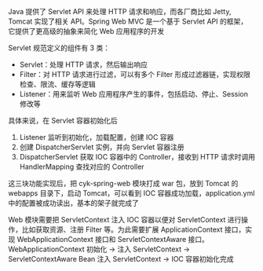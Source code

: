 Java 提供了 Servlet API 来处理 HTTP 请求和响应，而各厂商比如 Jetty, Tomcat 实现了相关 API。Spring Web MVC 是一个基于 Servlet API 的框架，
它提供了更高级的抽象来简化 Web 应用程序的开发

Servlet 规范定义的组件有 3 类：
- Servlet：处理 HTTP 请求，然后输出响应
- Filter：对 HTTP 请求进行过滤，可以有多个 Filter 形成过滤器链，实现权限检查、限流、缓存等逻辑
- Listener：用来监听 Web 应用程序产生的事件，包括启动、停止、Session 修改等

具体来说，在 Servlet 容器初始化后
1. Listener 监听到初始化，加载配置，创建 IOC 容器
2. 创建 DispatcherServlet 实例，并向 Servlet 容器注册
3. DispatcherServlet 获取 IOC 容器中的 Controller，接收到 HTTP 请求时调用 HandlerMapping 查找对应的 Controller

这三块功能实现后，把 cyk-spring-web 模块打成 war 包，放到 Tomcat 的 webapps 目录下，启动 Tomcat，可以看到 IOC 容器成功加载，application.yml
中的配置被成功读出，基本的架子就完成了

Web 模块需要把 ServletContext 注入 IOC 容器以便对 ServletContext 进行操作，比如获取资源、注册 Filter 等。为此需要扩展 ApplicationContext
接口，实现 WebApplicationContext 接口和 ServletContextAware 接口。WebApplicationContext 初始化 -> 注入 ServletContext -> 
ServletContextAware Bean 注入 ServletContext -> IOC 容器初始化完成